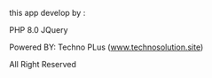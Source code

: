 this app develop by :

PHP 8.0
JQuery

Powered BY: Techno PLus (www.technosolution.site)

All Right Reserved
